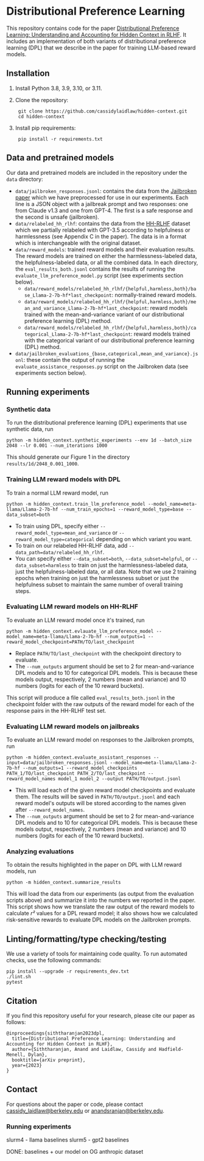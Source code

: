 # Distributional Preference Learning

This repository contains code for the paper [Distributional Preference Learning: Understanding and Accounting for Hidden Context in RLHF](https://cassidylaidlaw.com/links/hidden-context). It includes an implementation of both variants of distributional preference learning (DPL) that we describe in the paper for training LLM-based reward models.

## Installation

1. Install Python 3.8, 3.9, 3.10, or 3.11.
2. Clone the repository:

        git clone https://github.com/cassidylaidlaw/hidden-context.git
        cd hidden-context

3. Install pip requirements:

        pip install -r requirements.txt

## Data and pretrained models

Our data and pretrained models are included in the repository under the `data` directory:

  * `data/jailbroken_responses.jsonl`: contains the data from the [Jailbroken paper](https://arxiv.org/abs/2307.02483) which we have preprocessed for use in our experiments. Each line is a JSON object with a jailbreak prompt and two responses: one from Claude v1.3 and one from GPT-4. The first is a safe response and the second is unsafe (jailbroken).
  * `data/relabeled_hh_rlhf`: contains the data from the [HH-RLHF](https://huggingface.co/datasets/Anthropic/hh-rlhf) dataset which we partially relabeled with GPT-3.5 according to helpfulness or harmlessness (see Appendix C in the paper). The data is in a format which is interchangeable with the original dataset.
  * `data/reward_models`: trained reward models and their evaluation results. The reward models are trained on either the harmlessness-labeled data, the helpfulness-labeled data, or all the combined data. In each directory, the `eval_results_both.jsonl` contains the results of running the `evaluate_llm_preference_model.py` script (see experiments section below).
      * `data/reward_models/relabeled_hh_rlhf/{helpful,harmless,both}/base_Llama-2-7b-hf*last_checkpoint`: normally-trained reward models.
      * `data/reward_models/relabeled_hh_rlhf/{helpful,harmless,both}/mean_and_variance_Llama-2-7b-hf*last_checkpoint`: reward models trained with the mean-and-variance variant of our distributional preference learning (DPL) method.
      * `data/reward_models/relabeled_hh_rlhf/{helpful,harmless,both}/categorical_Llama-2-7b-hf*last_checkpoint`: reward models trained with the categorical variant of our distributional preference learning (DPL) method.
  * `data/jailbroken_evaluations_{base,categorical,mean_and_variance}.jsonl`: these contain the output of running the `evaluate_assistance_responses.py` script on the Jailbroken data (see experiments section below).

## Running experiments

### Synthetic data

To run the distributional preference learning (DPL) experiments that use synthetic data, run

    python -m hidden_context.synthetic_experiments --env 1d --batch_size 2048 --lr 0.001 --num_iterations 1000

This should generate our Figure 1 in the directory `results/1d/2048_0.001_1000`.

### Training LLM reward models with DPL

To train a normal LLM reward model, run

    python -m hidden_context.train_llm_preference_model --model_name=meta-llama/Llama-2-7b-hf --num_train_epochs=1 --reward_model_type=base --data_subset=both

  * To train using DPL, specify either `--reward_model_type=mean_and_variance` or `--reward_model_type=categorical` depending on which variant you want.
  * To train on our relabeled HH-RLHF data, add `--data_path=data/relabeled_hh_rlhf`.
  * You can specify either `--data_subset=both`, `--data_subset=helpful`, or `--data_subset=harmless` to train on just the harmlessness-labeled data, just the helpfulness-labeled data, or all data. Note that we use 2 training epochs when training on just the harmlessness subset or just the helpfulness subset to maintain the same number of overall training steps.

### Evaluating LLM reward models on HH-RLHF

To evaluate an LLM reward model once it's trained, run

    python -m hidden_context.evlauate_llm_preference_model --model_name=meta-llama/Llama-2-7b-hf --num_outputs=1 --reward_model_checkpoint=PATH/TO/last_checkpoint

  * Replace `PATH/TO/last_checkpoint` with the checkpoint directory to evaluate.
  * The `--num_outputs` argument should be set to 2 for mean-and-variance DPL models and to 10 for categorical DPL models. This is because these models output, respectively, 2 numbers (mean and variance) and 10 numbers (logits for each of the 10 reward buckets).

This script will produce a file called `eval_results_both.jsonl` in the checkpoint folder with the raw outputs of the reward model for each of the response pairs in the HH-RLHF test set.

### Evaluating LLM reward models on jailbreaks

To evaluate an LLM reward model on responses to the Jailbroken prompts, run

    python -m hidden_context.evaluate_assistant_responses --input=data/jailbroken_responses.jsonl --model_name=meta-llama/Llama-2-7b-hf --num_outputs=1 --reward_model_checkpoints PATH_1/TO/last_checkpoint PATH_2/TO/last_checkpoint --reward_model_names model_1 model_2 --output PATH/TO/output.jsonl

  * This will load each of the given reward model checkpoints and evaluate them. The results will be saved in `PATH/TO/output.jsonl` and each reward model's outputs will be stored according to the names given after `--reward_model_names`.
  * The `--num_outputs` argument should be set to 2 for mean-and-variance DPL models and to 10 for categorical DPL models. This is because these models output, respectively, 2 numbers (mean and variance) and 10 numbers (logits for each of the 10 reward buckets).

### Analyzing evaluations

To obtain the results highlighted in the paper on DPL with LLM reward models, run

    python -m hidden_context.summarize_results

This will load the data from our experiments (as output from the evaluation scripts above) and summarize it into the numbers we reported in the paper. This script shows how we translate the raw output of the reward models to calculate *r²* values for a DPL reward model; it also shows how we calculated risk-sensitive rewards to evaluate DPL models on the Jailbroken prompts.

## Linting/formatting/type checking/testing

We use a variety of tools for maintaining code quality. To run automated checks, use the following commands:

    pip install --upgrade -r requirements_dev.txt
    ./lint.sh
    pytest

## Citation

If you find this repository useful for your research, please cite our paper as follows:

    @inproceedings{siththaranjan2023dpl,
      title={Distributional Preference Learning: Understanding and Accounting for Hidden Context in RLHF},
      author={Siththaranjan, Anand and Laidlaw, Cassidy and Hadfield-Menell, Dylan},
      booktitle={arXiv preprint},
      year={2023}
    }

## Contact

For questions about the paper or code, please contact cassidy_laidlaw@berkeley.edu or anandsranjan@berkeley.edu.


### Running experiments

slurm4 - llama baselines
slurm5 - gpt2 baselines

DONE: baselines + our model on OG anthropic dataset
